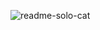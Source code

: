 ![readme-solo-cat](https://user-images.githubusercontent.com/83701344/230401212-c82bd42c-bdbf-4046-ab3f-e53830a3fa90.svg)
